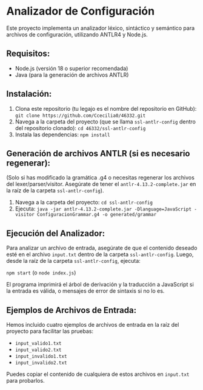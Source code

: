 # Analizador de Configuración

Este proyecto implementa un analizador léxico, sintáctico y semántico para archivos de configuración, utilizando ANTLR4 y Node.js.

## Requisitos:
- Node.js (versión 18 o superior recomendada)
- Java (para la generación de archivos ANTLR)

## Instalación:
1. Clona este repositorio (tu legajo es el nombre del repositorio en GitHub):
   `git clone https://github.com/Ccecilia0/46332.git`
2. Navega a la carpeta del proyecto (que se llama `ssl-antlr-config` dentro del repositorio clonado):
   `cd 46332/ssl-antlr-config`
3. Instala las dependencias:
   `npm install`

## Generación de archivos ANTLR (si es necesario regenerar):
(Solo si has modificado la gramática .g4 o necesitas regenerar los archivos del lexer/parser/visitor. Asegúrate de tener el `antlr-4.13.2-complete.jar` en la raíz de la carpeta `ssl-antlr-config`).
1. Navega a la carpeta del proyecto:
   `cd ssl-antlr-config`
2. Ejecuta:
   `java -jar antlr-4.13.2-complete.jar -Dlanguage=JavaScript -visitor ConfiguracionGrammar.g4 -o generated/grammar`

## Ejecución del Analizador:

Para analizar un archivo de entrada, asegúrate de que el contenido deseado esté en el archivo `input.txt` dentro de la carpeta `ssl-antlr-config`. Luego, desde la raíz de la carpeta `ssl-antlr-config`, ejecuta:

`npm start`
(o `node index.js`)

El programa imprimirá el árbol de derivación y la traducción a JavaScript si la entrada es válida, o mensajes de error de sintaxis si no lo es.

## Ejemplos de Archivos de Entrada:

Hemos incluido cuatro ejemplos de archivos de entrada en la raíz del proyecto para facilitar las pruebas:
- `input_valido1.txt`
- `input_valido2.txt`
- `input_invalido1.txt`
- `input_invalido2.txt`

Puedes copiar el contenido de cualquiera de estos archivos en `input.txt` para probarlos.